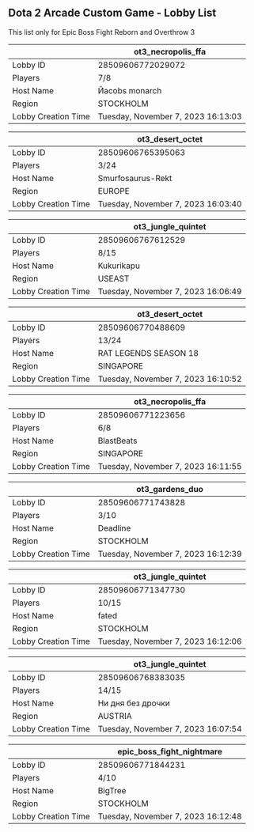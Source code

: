 ## Dota 2 Arcade Custom Game - Lobby List

This list only for Epic Boss Fight Reborn and Overthrow 3

|  | ot3_necropolis_ffa |
| ------ | ------ |
| Lobby ID | 28509606772029072 |
| Players | 7/8 |
| Host Name | Йаcobs monarch |
| Region | STOCKHOLM |
| Lobby Creation Time | Tuesday, November 7, 2023 16:13:03 |


|  | ot3_desert_octet |
| ------ | ------ |
| Lobby ID | 28509606765395063 |
| Players | 3/24 |
| Host Name | Smurfosaurus-Rekt |
| Region | EUROPE |
| Lobby Creation Time | Tuesday, November 7, 2023 16:03:40 |


|  | ot3_jungle_quintet |
| ------ | ------ |
| Lobby ID | 28509606767612529 |
| Players | 8/15 |
| Host Name | Kukurikapu |
| Region | USEAST |
| Lobby Creation Time | Tuesday, November 7, 2023 16:06:49 |


|  | ot3_desert_octet |
| ------ | ------ |
| Lobby ID | 28509606770488609 |
| Players | 13/24 |
| Host Name | RAT LEGENDS SEASON 18 |
| Region | SINGAPORE |
| Lobby Creation Time | Tuesday, November 7, 2023 16:10:52 |


|  | ot3_necropolis_ffa |
| ------ | ------ |
| Lobby ID | 28509606771223656 |
| Players | 6/8 |
| Host Name | BlastBeats |
| Region | SINGAPORE |
| Lobby Creation Time | Tuesday, November 7, 2023 16:11:55 |


|  | ot3_gardens_duo |
| ------ | ------ |
| Lobby ID | 28509606771743828 |
| Players | 3/10 |
| Host Name | Deadline |
| Region | STOCKHOLM |
| Lobby Creation Time | Tuesday, November 7, 2023 16:12:39 |


|  | ot3_jungle_quintet |
| ------ | ------ |
| Lobby ID | 28509606771347730 |
| Players | 10/15 |
| Host Name | fated |
| Region | STOCKHOLM |
| Lobby Creation Time | Tuesday, November 7, 2023 16:12:06 |


|  | ot3_jungle_quintet |
| ------ | ------ |
| Lobby ID | 28509606768383035 |
| Players | 14/15 |
| Host Name | Ни дня без дрочки |
| Region | AUSTRIA |
| Lobby Creation Time | Tuesday, November 7, 2023 16:07:54 |


|  | epic_boss_fight_nightmare |
| ------ | ------ |
| Lobby ID | 28509606771844231 |
| Players | 4/10 |
| Host Name | BigTree |
| Region | STOCKHOLM |
| Lobby Creation Time | Tuesday, November 7, 2023 16:12:48 |


